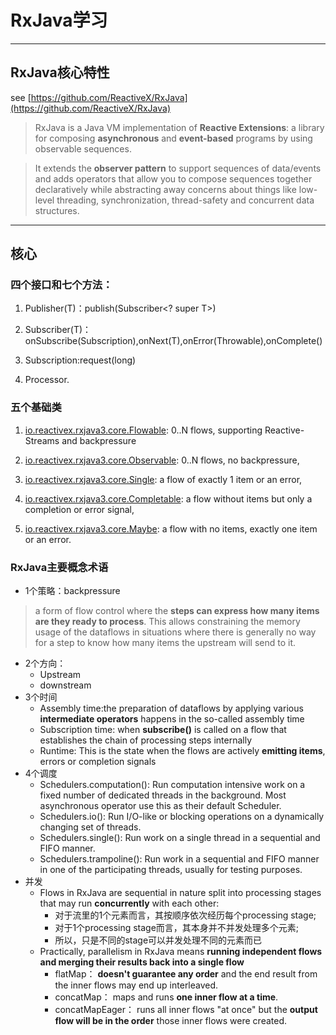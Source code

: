 # RxJava学习

----
## RxJava核心特性
see [https://github.com/ReactiveX/RxJava](https://github.com/ReactiveX/RxJava)

> RxJava is a Java VM implementation of **Reactive Extensions**: a library for composing **asynchronous** and **event-based** programs by using observable sequences.

> It extends the **observer pattern** to support sequences of data/events and adds operators that allow you to compose sequences together declaratively while abstracting away concerns about things like low-level threading, synchronization, thread-safety and concurrent data structures.

----
## 核心
###  四个接口和七个方法：
 1. Publisher(T)：publish(Subscriber<? super T>)
    
 2. Subscriber(T)：onSubscribe(Subscription),onNext(T),onError(Throwable),onComplete()
    
 3. Subscription:request(long)
    
 4. Processor.

### 五个基础类

 1. [io.reactivex.rxjava3.core.Flowable](http://reactivex.io/RxJava/3.x/javadoc/io/reactivex/rxjava3/core/Flowable.html):
    0..N flows, supporting Reactive-Streams and backpressure
 2. [io.reactivex.rxjava3.core.Observable](http://reactivex.io/RxJava/3.x/javadoc/io/reactivex/rxjava3/core/Observable.html):
    0..N flows, no backpressure,
    
 3. [io.reactivex.rxjava3.core.Single](http://reactivex.io/RxJava/3.x/javadoc/io/reactivex/rxjava3/core/Single.html):
    a flow of exactly 1 item or an error,
    
 4. [io.reactivex.rxjava3.core.Completable](http://reactivex.io/RxJava/3.x/javadoc/io/reactivex/rxjava3/core/Completable.html):
    a flow without items but only a completion or error signal,
    
 5. [io.reactivex.rxjava3.core.Maybe](http://reactivex.io/RxJava/3.x/javadoc/io/reactivex/rxjava3/core/Maybe.html):
    a flow with no items, exactly one item or an error.

### RxJava主要概念术语

 - 1个策略：backpressure
> a form of flow control where the **steps can express how many items are they ready to process**. This allows constraining the memory usage of the dataflows in situations where there is generally no way for a step to know how many items the upstream will send to it.
 - 2个方向：
    - Upstream
    - downstream
 - 3个时间
     - Assembly time:the preparation of dataflows by applying various **intermediate operators** happens in the so-called assembly time
     - Subscription time: when **subscribe()** is called on a flow that establishes the chain of processing steps internally
     - Runtime: This is the state when the flows are actively **emitting items**, errors or completion signals
 - 4个调度
     - Schedulers.computation(): Run computation intensive work on a fixed number of dedicated threads in the background. Most asynchronous operator use this as their default Scheduler.
     - Schedulers.io(): Run I/O-like or blocking operations on a dynamically changing set of threads.
     - Schedulers.single(): Run work on a single thread in a sequential and FIFO manner.
     - Schedulers.trampoline(): Run work in a sequential and FIFO manner in one of the participating threads, usually for testing purposes.
 - 并发
    - Flows in RxJava are sequential in nature split into processing stages that may run **concurrently** with each other:
        - 对于流里的1个元素而言，其按顺序依次经历每个processing stage;
        - 对于1个processing stage而言，其本身并不并发处理多个元素;
        - 所以，只是不同的stage可以并发处理不同的元素而已
    - Practically, parallelism in RxJava means **running independent flows and merging their results back into a single flow**
        - flatMap： **doesn't guarantee any order** and the end result from the inner flows may end up interleaved. 
        - concatMap： maps and runs **one inner flow at a time**.
        - concatMapEager： runs all inner flows "at once" but the **output flow will be in the order** those inner flows were created.
     
